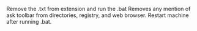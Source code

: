 Remove the .txt from extension and run the .bat
Removes any mention of ask toolbar from directories, registry, and web browser.
Restart machine after running .bat.
